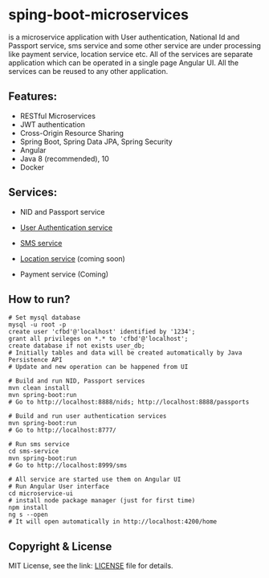 # sping-boot-microservices
is a microservice application with User authentication, National Id and Passport
service, sms service and some other service are under processing like payment service, location
service etc. 
All of the services are separate application which can be operated in a single page
Angular UI. All the services can be reused to any other application.

## Features:
- RESTful Microservices
- JWT authentication
- Cross-Origin Resource Sharing
- Spring Boot, Spring Data JPA, Spring Security
- Angular
- Java 8 (recommended), 10
- Docker

## Services:
 - NID and Passport service
 
 - [User Authentication service](https://github.com/hnjaman/sping-boot-microservices/tree/master/user-authentication)
  
 - [SMS service](https://github.com/hnjaman/sping-boot-microservices/tree/master/sms-service)
  
 - [Location service](https://github.com/hnjaman/sping-boot-microservices/tree/master/location-service) (coming soon)
 
 - Payment service (Coming)
  
##  How to run?

```
# Set mysql database 
mysql -u root -p
create user 'cfbd'@'localhost' identified by '1234';
grant all privileges on *.* to 'cfbd'@'localhost';
create database if not exists user_db;
# Initially tables and data will be created automatically by Java Persistence API
# Update and new operation can be happened from UI
```

```
# Build and run NID, Passport services  
mvn clean install
mvn spring-boot:run
# Go to http://localhost:8888/nids; http://localhost:8888/passports
```

```
# Build and run user authentication services  
mvn spring-boot:run
# Go to http://localhost:8777/
```

```
# Run sms service
cd sms-service
mvn spring-boot:run
# Go to http://localhost:8999/sms
```

```
# All service are started use them on Angular UI
# Run Angular User interface
cd microservice-ui
# install node package manager (just for first time)
npm install
ng s --open
# It will open automatically in http://localhost:4200/home
```

## Copyright & License

MIT License, see the link: [LICENSE](https://github.com/hnjaman/sping-boot-microservices/blob/master/LICENSE) file for details.
